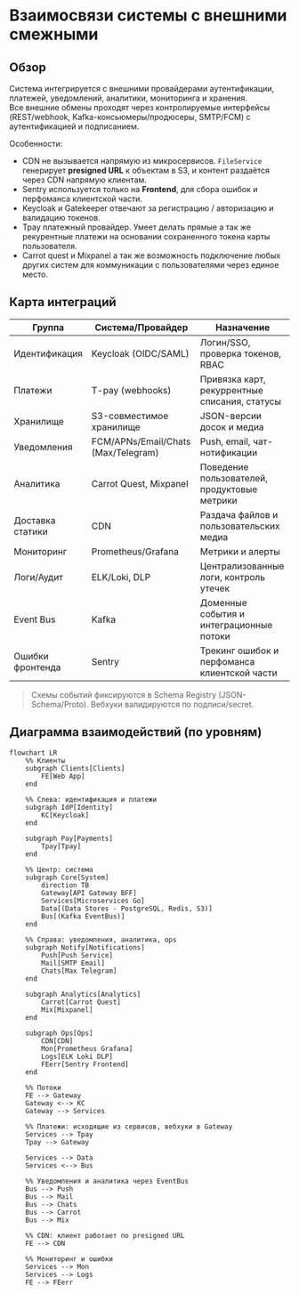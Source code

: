# Взаимосвязи системы с внешними смежными

## Обзор
Система интегрируется с внешними провайдерами аутентификации, платежей, уведомлений, аналитики, мониторинга и хранения.  
Все внешние обмены проходят через контролируемые интерфейсы (REST/webhook, Kafka-консьюмеры/продюсеры, SMTP/FCM) с аутентификацией и подписанием.

Особенности:
- CDN не вызывается напрямую из микросервисов. `FileService` генерирует **presigned URL** к объектам в S3, и контент раздаётся через CDN напрямую клиентам.
- Sentry используется только на **Frontend**, для сбора ошибок и перфоманса клиентской части.
- Keycloak и Gatekeeper отвечают за регистрацию / авторизацию и валидацию токенов.
- Tpay платежный провайдер. Умеет делать прямые а так же рекурентные платежи на основании сохраненного токена карты пользователя.
- Carrot quest и Mixpanel а так же возможность подключение любых других систем для коммуникации с пользователями через единое место.

## Карта интеграций

| Группа            | Система/Провайдер                   | Назначение                                      |
|-------------------|-------------------------------------|-------------------------------------------------|
| Идентификация     | Keycloak (OIDC/SAML)                | Логин/SSO, проверка токенов, RBAC               |
| Платежи           | T-pay (webhooks)                    | Привязка карт, рекуррентные списания, статусы   |
| Хранилище         | S3-совместимое хранилище            | JSON-версии досок и медиа                       |
| Уведомления       | FCM/APNs/Email/Chats (Max/Telegram) | Push, email, чат-нотификации                    |
| Аналитика         | Carrot Quest, Mixpanel              | Поведение пользователей, продуктовые метрики    |
| Доставка статики  | CDN                                 | Раздача файлов и пользовательских медиа         |
| Мониторинг        | Prometheus/Grafana                  | Метрики и алерты                                |
| Логи/Аудит        | ELK/Loki, DLP                       | Централизованные логи, контроль утечек          |
| Event Bus         | Kafka                               | Доменные события и интеграционные потоки        |
| Ошибки фронтенда  | Sentry                              | Трекинг ошибок и перфоманса клиентской части    |

> Схемы событий фиксируются в Schema Registry (JSON-Schema/Proto). Вебхуки валидируются по подписи/secret.

## Диаграмма взаимодействий (по уровням)

```mermaid
flowchart LR
    %% Клиенты
    subgraph Clients[Clients]
        FE[Web App]
    end

    %% Слева: идентификация и платежи
    subgraph IdP[Identity]
        KC[Keycloak]
    end

    subgraph Pay[Payments]
        Tpay[Tpay]
    end

    %% Центр: система
    subgraph Core[System]
        direction TB
        Gateway[API Gateway BFF]
        Services[Microservices Go]
        Data[(Data Stores - PostgreSQL, Redis, S3)]
        Bus[(Kafka EventBus)]
    end

    %% Справа: уведомления, аналитика, ops
    subgraph Notify[Notifications]
        Push[Push Service]
        Mail[SMTP Email]
        Chats[Max Telegram]
    end

    subgraph Analytics[Analytics]
        Carrot[Carrot Quest]
        Mix[Mixpanel]
    end

    subgraph Ops[Ops]
        CDN[CDN]
        Mon[Prometheus Grafana]
        Logs[ELK Loki DLP]
        FEerr[Sentry Frontend]
    end

    %% Потоки
    FE --> Gateway
    Gateway <--> KC
    Gateway --> Services

    %% Платежи: исходящие из сервисов, вебхуки в Gateway
    Services --> Tpay
    Tpay --> Gateway

    Services --> Data
    Services <--> Bus

    %% Уведомления и аналитика через EventBus
    Bus --> Push
    Bus --> Mail
    Bus --> Chats
    Bus --> Carrot
    Bus --> Mix

    %% CDN: клиент работает по presigned URL
    FE --> CDN

    %% Мониторинг и ошибки
    Services --> Mon
    Services --> Logs
    FE --> FEerr
```